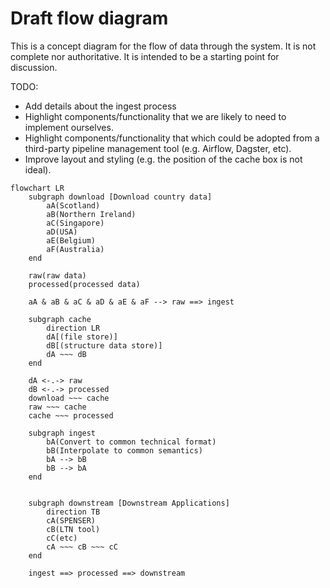 # Draft flow diagram

This is a concept diagram for the flow of data through the system. It is not complete nor authoritative. It is intended to be a starting point for discussion.

TODO:

- Add details about the ingest process
- Highlight components/functionality that we are likely to need to implement ourselves.
- Highlight components/functionality that which could be adopted from a third-party pipeline management tool (e.g. Airflow, Dagster, etc).
- Improve layout and styling (e.g. the position of the cache box is not ideal).

```mermaid
flowchart LR
    subgraph download [Download country data]
        aA(Scotland)
        aB(Northern Ireland)
        aC(Singapore)
        aD(USA)
        aE(Belgium)
        aF(Australia)
    end

    raw(raw data)
    processed(processed data)

    aA & aB & aC & aD & aE & aF --> raw ==> ingest

    subgraph cache
        direction LR
        dA[(file store)]
        dB[(structure data store)]
        dA ~~~ dB
    end

    dA <-.-> raw
    dB <-.-> processed
    download ~~~ cache
    raw ~~~ cache
    cache ~~~ processed

    subgraph ingest
        bA(Convert to common technical format)
        bB(Interpolate to common semantics)
        bA --> bB
        bB --> bA
    end


    subgraph downstream [Downstream Applications]
        direction TB
        cA(SPENSER)
        cB(LTN tool)
        cC(etc)
        cA ~~~ cB ~~~ cC
    end

    ingest ==> processed ==> downstream

```
